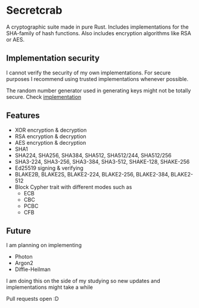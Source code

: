 # Secretcrab

A cryptographic suite made in pure Rust. Includes implementations for the SHA-family of hash functions.
Also includes encryption algorithms like RSA or AES.

## Implementation security

I cannot verify the security of my own implementations. For secure purposes I recommend using trusted implementations whenever possible.

The random number generator used in generating keys might not be totally secure. Check [implementation](https://docs.rs/rand/0.8.5/rand/rngs/struct.OsRng.html)

## Features

- XOR encryption & decryption
- RSA encryption & decryption
- AES encryption & decryption
- SHA1
- SHA224, SHA256, SHA384, SHA512, SHA512/244, SHA512/256
- SHA3-224, SHA3-256, SHA3-384, SHA3-512, SHAKE-128, SHAKE-256
- Ed25519 signing & verifying
- BLAKE2B, BLAKE2S, BLAKE2-224, BLAKE2-256, BLAKE2-384, BLAKE2-512
- Block Cypher trait with different modes such as
  - ECB
  - CBC
  - PCBC
  - CFB

## Future

I am planning on implementing

- Photon
- Argon2
- Diffie-Heilman

I am doing this on the side of my studying so new updates and implementations might take a while

Pull requests open :D
